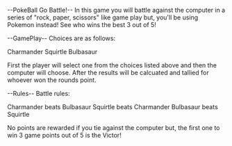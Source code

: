 --PokeBall Go Battle!--
In this game you will battle against the computer in a series of "rock, paper, scissors" like game play but, you'll be using Pokemon instead! See who wins the best 3 out of 5!

--GamePlay--
Choices are as follows:

Charmander
Squirtle
Bulbasaur

First the player will select one from the choices listed above and then the computer will choose. After the results will be calcuated and tallied for whoever won the rounds point. 

--Rules--
Battle rules:

Charmander beats Bulbasaur
Squirtle beats Charmander
Bulbasaur beats Squirtle

No points are rewarded if you tie against the computer but, the first one to win 3 game points out of 5 is the Victor!
